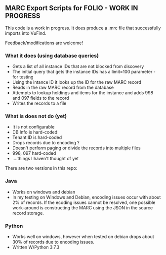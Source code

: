 ## MARC Export Scripts for FOLIO - WORK IN PROGRESS

This code is a work in progress.  It does produce a .mrc file that successfully imports into VuFind.

Feedback/modifications are welcome!

### What it does (using database queries)
* Gets a list of all instance IDs that are not blocked from discovery
* The initial query that gets the instance IDs has a limit=100 parameter - for testing
* Using the intance ID it looks up the ID for the raw MARC record 
* Reads in the raw MARC record from the database
* Attempts to lookup holdings and items for the instance and adds 998 and 097 fields to the record
* Writes the records to a file

### What is does not do (yet)
* It is not configurable
* DB Info is hard-coded
* Tenant ID is hard-coded 
* Drops records due to encoding ?
* Doesn't perform paging or divide the records into multiple files
* 998, 097 hard-coded
* ....things I haven't thought of yet


There are two versions in this repo:

### Java
* Works on windows and debian
* In my testing on Windows and Debian, encoding issues occur with about 2% of records.  If the ecoding issues cannot be resolved, one possible work-around is constructing the MARC using the JSON in the source record storage.

### Python
* Works well on windows, however when tested on debian drops about 30% of records due to encoding issues. 
* Written W/Python 3.7.3


